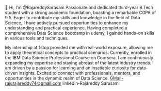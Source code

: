  👋 Hi, I’m @RajareddySarasam
Passionate and dedicated third-year B.Tech student with a strong academic foundation, boasting a remarkable CGPA of 9.5. 
Eager to contribute my skills and knowledge in the field of Data Science, I have actively pursued opportunities to enhance
my understanding and practical experience. Having completed a comprehensive Data Science bootcamp in udemy, 
I gained hands-on skills in various tools and techniques.

My internship at 1stop provided me with real-world exposure,
allowing me to apply theoretical concepts to practical scenarios. Currently, enrolled in the IBM Data Science Professional Course on Coursera, 
I am continuously expanding my expertise and staying abreast of the latest industry trends.
I am driven by a passion for learning and an insatiable curiosity for data-driven insights. 
Excited to connect with professionals, mentors, and opportunities in the dynamic realm of Data Science.
GMail-rajurajareddy74@gmail.com
linkedin-Rajareddy Sarasam

